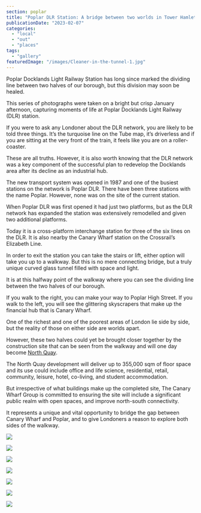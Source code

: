 ```yaml
---
section: poplar
title: "Poplar DLR Station: A bridge between two worlds in Tower Hamlets [photoessay]"
publicationDate: "2023-02-07"
categories: 
  - "local"
  - "out"
  - "places"
tags: 
  - "gallery"
featuredImage: "/images/Cleaner-in-the-tunnel-1.jpg"
---
```


Poplar Docklands Light Railway Station has long since marked the dividing line between two halves of our borough, but this division may soon be healed.

This series of photographs were taken on a bright but crisp January afternoon, capturing moments of life at Poplar Docklands Light Railway (DLR) station.

If you were to ask any Londoner about the DLR network, you are likely to be told three things. It’s the turquoise line on the Tube map, it’s driverless and if you are sitting at the very front of the train, it feels like you are on a roller-coaster.

These are all truths. However, it is also worth knowing that the DLR network was a key component of the successful plan to redevelop the Docklands area after its decline as an industrial hub.

The new transport system was opened in 1987 and one of the busiest stations on the network is Poplar DLR. There have been three stations with the name Poplar. However, none was on the site of the current station.

When Poplar DLR was first opened it had just two platforms, but as the DLR network has expanded the station was extensively remodelled and given two additional platforms.

Today it is a cross-platform interchange station for three of the six lines on the DLR. It is also nearby the Canary Wharf station on the Crossrail’s Elizabeth Line.

In order to exit the station you can take the stairs or lift, either option will take you up to a walkway. But this is no mere connecting bridge, but a truly unique curved glass tunnel filled with space and light.

It is at this halfway point of the walkway where you can see the dividing line between the two halves of our borough.

If you walk to the right, you can make your way to Poplar High Street. If you walk to the left, you will see the glittering skyscrapers that make up the financial hub that is Canary Wharf.

One of the richest and one of the poorest areas of London lie side by side, but the reality of those on either side are worlds apart.

However, these two halves could yet be brought closer together by the construction site that can be seen from the walkway and will one day become [North Quay](https://group.canarywharf.com/portfolio-and-places/future-projects/north-quay/).

The North Quay development will deliver up to 355,000 sqm of floor space and its use could include office and life science, residential, retail, community, leisure, hotel, co-living, and student accommodation.

But irrespective of what buildings make up the completed site, The Canary Wharf Group is committed to ensuring the site will include a significant public realm with open spaces, and improve north-south connectivity.

It represents a unique and vital opportunity to bridge the gap between Canary Wharf and Poplar, and to give Londoners a reason to explore both sides of the walkway. 

![](/images/Sign-and-train-2-1024x683.jpg)

![](/images/Lift-2-1024x683.jpg)

![](/images/Platform-with-sky-opening-2-1024x683.jpg)

![](/images/Woman-walking-through-the-tunnel-2-1024x683.jpg)

![](/images/Woman-at-the-bottom-of-a-staircase-2-1024x683.jpg)

![](/images/Man-wallking-outside-the-station-2-1-1024x683.jpg)

![](/images/Construction-site-2-1-1024x683.jpg)

